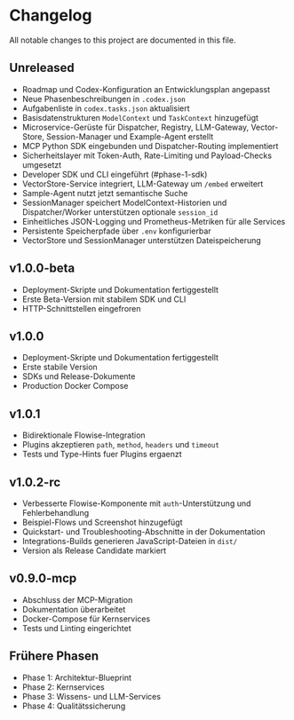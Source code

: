 # Changelog

All notable changes to this project are documented in this file.

## Unreleased
- Roadmap und Codex-Konfiguration an Entwicklungsplan angepasst
- Neue Phasenbeschreibungen in `.codex.json`
- Aufgabenliste in `codex.tasks.json` aktualisiert
- Basisdatenstrukturen `ModelContext` und `TaskContext` hinzugefügt
- Microservice-Gerüste für Dispatcher, Registry, LLM-Gateway, Vector-Store,
  Session-Manager und Example-Agent erstellt
- MCP Python SDK eingebunden und Dispatcher-Routing implementiert
- Sicherheitslayer mit Token-Auth, Rate-Limiting und Payload-Checks umgesetzt
- Developer SDK und CLI eingeführt (#phase-1-sdk)
- VectorStore-Service integriert, LLM-Gateway um `/embed` erweitert
- Sample-Agent nutzt jetzt semantische Suche
- SessionManager speichert ModelContext-Historien und Dispatcher/Worker
  unterstützen optionale `session_id`
- Einheitliches JSON-Logging und Prometheus-Metriken für alle Services
- Persistente Speicherpfade über `.env` konfigurierbar
- VectorStore und SessionManager unterstützen Dateispeicherung

## v1.0.0-beta
- Deployment-Skripte und Dokumentation fertiggestellt
- Erste Beta-Version mit stabilem SDK und CLI
- HTTP-Schnittstellen eingefroren

## v1.0.0
- Deployment-Skripte und Dokumentation fertiggestellt
- Erste stabile Version
- SDKs und Release-Dokumente
- Production Docker Compose

## v1.0.1
- Bidirektionale Flowise-Integration
- Plugins akzeptieren `path`, `method`, `headers` und `timeout`
- Tests und Type-Hints fuer Plugins ergaenzt

## v1.0.2-rc
- Verbesserte Flowise-Komponente mit `auth`-Unterstützung und Fehlerbehandlung
- Beispiel-Flows und Screenshot hinzugefügt
- Quickstart- und Troubleshooting-Abschnitte in der Dokumentation
- Integrations-Builds generieren JavaScript-Dateien in `dist/`
- Version als Release Candidate markiert

## v0.9.0-mcp
- Abschluss der MCP-Migration
- Dokumentation überarbeitet
- Docker-Compose für Kernservices
- Tests und Linting eingerichtet

## Frühere Phasen
- Phase 1: Architektur-Blueprint
- Phase 2: Kernservices
- Phase 3: Wissens- und LLM-Services
- Phase 4: Qualitätssicherung
